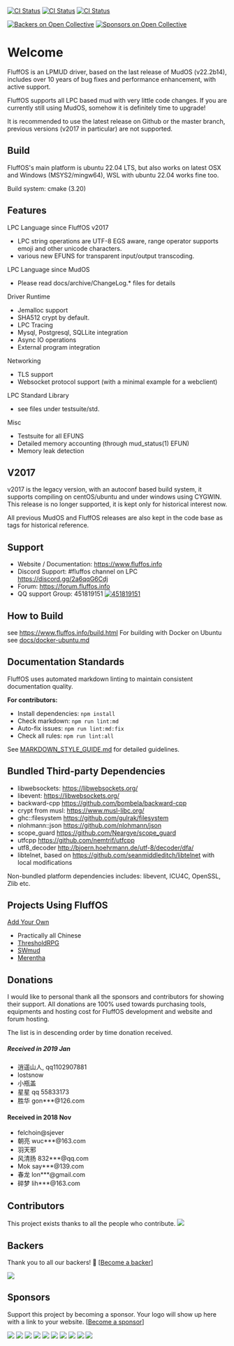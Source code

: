 [![CI Status](https://github.com/fluffos/fluffos/actions/workflows/ci.yml/badge.svg)](https://github.com/fluffos/fluffos/actions)
[![CI Status](https://github.com/fluffos/fluffos/actions/workflows/ci-osx.yml/badge.svg)](https://github.com/fluffos/fluffos/actions)
[![CI Status](https://github.com/fluffos/fluffos/actions/workflows/ci-windows.yml/badge.svg)](https://github.com/fluffos/fluffos/actions)


[![Backers on Open Collective](https://opencollective.com/fluffos-579/backers/badge.svg)](#backers)
[![Sponsors on Open Collective](https://opencollective.com/fluffos-579/sponsors/badge.svg)](#sponsors)

Welcome
=======

FluffOS is an LPMUD driver, based on the last release of MudOS (v22.2b14), includes over 10 years of bug
 fixes and performance enhancement, with active support.

FluffOS supports all LPC based mud with very little code changes. If you are currently still using MudOS, somehow
 it is definitely time to upgrade!

It is recommended to use the latest release on Github or the master branch, previous versions (v2017 in particular) are
not supported.

Build
-----

FluffOS's main platform is ubuntu 22.04 LTS, but also works on latest OSX and Windows (MSYS2/mingw64), WSL with
ubuntu 22.04 works fine too.

Build system: cmake (3.20)

Features
--------

LPC Language since FluffOS v2017

- LPC string operations are UTF-8 EGS aware, range operator supports emoji and other unicode characters.
- various new EFUNS for transparent input/output transcoding.

LPC Language since MudOS

- Please read docs/archive/ChangeLog.* files for details

Driver Runtime

- Jemalloc support
- SHA512 crypt by default.
- LPC Tracing
- Mysql, Postgresql, SQLLite integration
- Async IO operations
- External program integration

Networking

- TLS support
- Websocket protocol support (with a minimal example for a webclient)

LPC Standard Library

- see files under testsuite/std.

Misc

- Testsuite for all EFUNS
- Detailed memory accounting (through mud_status(1) EFUN)
- Memory leak detection

V2017
-----

v2017 is the legacy version, with an autoconf based build system, it supports compiling on centOS/ubuntu
and under windows using CYGWIN. This release is no longer supported, it is kept only for historical interest now.

All previous MudOS and FluffOS releases are also kept in the code base as tags for historical reference.

Support
-------

- Website / Documentation: <https://www.fluffos.info>
- Discord Support: #fluffos channel on LPC <https://discord.gg/2a6qqG6Cdj>
- Forum: <https://forum.fluffos.info>
- QQ support Group: 451819151 [![451819151](https://pub.idqqimg.com/wpa/images/group.png)](https://shang.qq.com/wpa/qunwpa?idkey=3fd552adb8ace1a8e3ae3a712e5d314c7caf49af8b87449473c595b7e1f1ddf9)

How to Build
------------

see <https://www.fluffos.info/build.html>
For building with Docker on Ubuntu see [docs/docker-ubuntu.md](docs/docker-ubuntu.md)

Documentation Standards
-----------------------
FluffOS uses automated markdown linting to maintain consistent documentation quality.

**For contributors:**
- Install dependencies: `npm install`
- Check markdown: `npm run lint:md`
- Auto-fix issues: `npm run lint:md:fix`
- Check all rules: `npm run lint:all`

See [MARKDOWN_STYLE_GUIDE.md](MARKDOWN_STYLE_GUIDE.md) for detailed guidelines.

Bundled Third-party Dependencies
----------------------

- libwebsockets: <https://libwebsockets.org/>
- libevent: <https://libwebsockets.org/>
- backward-cpp <https://github.com/bombela/backward-cpp>
- crypt from musl: <https://www.musl-libc.org/>
- ghc::filesystem <https://github.com/gulrak/filesystem>
- nlohmann::json <https://github.com/nlohmann/json>
- scope_guard <https://github.com/Neargye/scope_guard>
- utfcpp <https://github.com/nemtrif/utfcpp>
- utf8_decoder <http://bjoern.hoehrmann.de/utf-8/decoder/dfa/>
- libtelnet, based on <https://github.com/seanmiddleditch/libtelnet> with local modifications

Non-bundled platform dependencies includes: libevent, ICU4C, OpenSSL, Zlib etc.

Projects Using FluffOS
----------------------

[Add Your Own](https://github.com/fluffos/fluffos/edit/master/README.md)

- Practically all Chinese
- [ThresholdRPG](https://wiki.thresholdrpg.com/)
- [SWmud](http://www.swmud.org/)
- [Merentha](https://www.merentha.com/)

Donations
---------

I would like to personal thank all the sponsors and contributors for showing their support.
All donations are 100% used towards purchasing tools, equipments and hosting cost for FluffOS development and website
 and forum hosting.

The list is in descending order by time donation received.

##### Received in 2019 Jan

- 逍遥山人, qq1102907881
- lostsnow
- 小瓶盖
- 星星 qq 55833173
- 胜华 gon***@126.com

#### Received in 2018 Nov

- felchoin@sjever
- 朝亮 wuc***@163.com
- 羽天邪
- 风清扬 832***@qq.com
- Mok say***@139.com
- 春龙 lon***@gmail.com
- 碎梦 lih***@163.com

## Contributors

This project exists thanks to all the people who contribute.
<a href="https://github.com/fluffos/fluffos/graphs/contributors"><img src="https://opencollective.com/fluffos-579/contributors.svg?width=890&button=false" /></a>

## Backers

Thank you to all our backers! 🙏 [[Become a backer](https://opencollective.com/fluffos-579#backer)]

<a href="https://opencollective.com/fluffos-579#backers" target="_blank"><img src="https://opencollective.com/fluffos-579/backers.svg?width=890"></a>

## Sponsors

Support this project by becoming a sponsor. Your logo will show up here with a link to your website. [[Become a sponsor](https://opencollective.com/fluffos-579#sponsor)]

<a href="https://opencollective.com/fluffos-579/sponsor/0/website" target="_blank"><img src="https://opencollective.com/fluffos-579/sponsor/0/avatar.svg"></a>
<a href="https://opencollective.com/fluffos-579/sponsor/1/website" target="_blank"><img src="https://opencollective.com/fluffos-579/sponsor/1/avatar.svg"></a>
<a href="https://opencollective.com/fluffos-579/sponsor/2/website" target="_blank"><img src="https://opencollective.com/fluffos-579/sponsor/2/avatar.svg"></a>
<a href="https://opencollective.com/fluffos-579/sponsor/3/website" target="_blank"><img src="https://opencollective.com/fluffos-579/sponsor/3/avatar.svg"></a>
<a href="https://opencollective.com/fluffos-579/sponsor/4/website" target="_blank"><img src="https://opencollective.com/fluffos-579/sponsor/4/avatar.svg"></a>
<a href="https://opencollective.com/fluffos-579/sponsor/5/website" target="_blank"><img src="https://opencollective.com/fluffos-579/sponsor/5/avatar.svg"></a>
<a href="https://opencollective.com/fluffos-579/sponsor/6/website" target="_blank"><img src="https://opencollective.com/fluffos-579/sponsor/6/avatar.svg"></a>
<a href="https://opencollective.com/fluffos-579/sponsor/7/website" target="_blank"><img src="https://opencollective.com/fluffos-579/sponsor/7/avatar.svg"></a>
<a href="https://opencollective.com/fluffos-579/sponsor/8/website" target="_blank"><img src="https://opencollective.com/fluffos-579/sponsor/8/avatar.svg"></a>
<a href="https://opencollective.com/fluffos-579/sponsor/9/website" target="_blank"><img src="https://opencollective.com/fluffos-579/sponsor/9/avatar.svg"></a>
